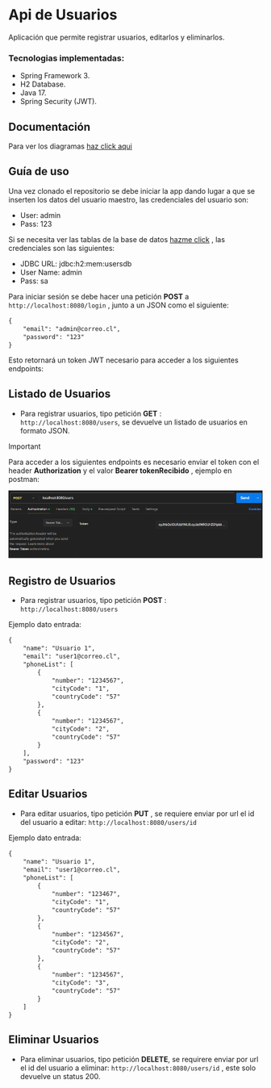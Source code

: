 # Api de Usuarios

Aplicación que permite registrar usuarios, editarlos y eliminarlos.

### Tecnologias implementadas:
- Spring Framework 3.
- H2 Database.
- Java 17.
- Spring Security (JWT).

## Documentación

Para ver los diagramas [haz click aqui](https://drive.google.com/drive/folders/1VgjkeIwZupgsehhBHyFuk-TEteReP0DR?usp=sharing)

## Guía de uso

Una vez clonado el repositorio se debe iniciar la app dando lugar a que se inserten los datos del usuario maestro, las credenciales del usuario son:

- User: admin
- Pass: 123

Si se necesita ver las tablas de la base de datos [hazme click](http://localhost:8080/h2-console) , las credenciales son las siguientes:

- JDBC URL: jdbc:h2:mem:usersdb
- User Name: admin
- Pass: sa

Para iniciar sesión se debe hacer una petición **POST** a ``` http://localhost:8080/login ``` , junto a un JSON como el siguiente: 

```
{
    "email": "admin@correo.cl",
    "password": "123"
}
```

Esto retornará un token JWT necesario para acceder a los siguientes endpoints:

## Listado de Usuarios

- Para registrar usuarios, tipo petición **GET** : ``` http://localhost:8080/users ```, se devuelve un listado de usuarios en formato JSON.


> [!IMPORTANT]
> Para acceder a los siguientes endpoints es necesario enviar el token con el header **Authorization** y el valor **Bearer tokenRecibido** , ejemplo en postman:

![Ejemplo](https://github.com/MartinV1999/evaluation-work-api/blob/main/headerAuthorization.png)



## Registro de Usuarios

- Para registrar usuarios, tipo petición **POST** : ``` http://localhost:8080/users ```

Ejemplo dato entrada:

```
{
    "name": "Usuario 1",
    "email": "user1@correo.cl",
    "phoneList": [
        {
            "number": "1234567",
            "cityCode": "1",
            "countryCode": "57"
        },
        {
            "number": "1234567",
            "cityCode": "2",
            "countryCode": "57"
        }
    ],
    "password": "123"
}
```

## Editar Usuarios

- Para editar usuarios, tipo petición **PUT** , se requiere enviar por url el id del usuario a editar: ``` http://localhost:8080/users/id ```

Ejemplo dato entrada:

```
{
    "name": "Usuario 1",
    "email": "user1@correo.cl",
    "phoneList": [
        {
            "number": "123467",
            "cityCode": "1",
            "countryCode": "57"
        },
        {
            "number": "1234567",
            "cityCode": "2",
            "countryCode": "57"
        },
        {
            "number": "1234567",
            "cityCode": "3",
            "countryCode": "57"
        }
    ]
}
```

## Eliminar Usuarios
- Para eliminar usuarios, tipo petición **DELETE**, se requirere enviar por url el id del usuario a eliminar: ``` http://localhost:8080/users/id ``` , este solo devuelve un status 200.
